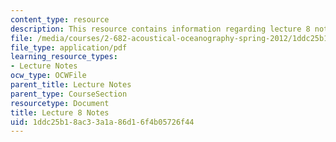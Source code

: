 ```yaml
---
content_type: resource
description: This resource contains information regarding lecture 8 notes.
file: /media/courses/2-682-acoustical-oceanography-spring-2012/1ddc25b18ac33a1a86d16f4b05726f44_MIT2_682S12_lec08.pdf
file_type: application/pdf
learning_resource_types:
- Lecture Notes
ocw_type: OCWFile
parent_title: Lecture Notes
parent_type: CourseSection
resourcetype: Document
title: Lecture 8 Notes
uid: 1ddc25b1-8ac3-3a1a-86d1-6f4b05726f44
---
```

